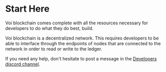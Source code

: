 # Start Here

Voi blockchain comes complete with all the resources necessary for developers to do what they do best, build.

Voi blockchain is a decentralized network. This requires developers to be able to interface through the endpoints of nodes that are connected to the network in order to read or write to the ledger.

If you need any help, don't hesitate to post a message in the [Developers discord channel](https://discord.com/channels/1055863853633785857/1157684453607493652).
